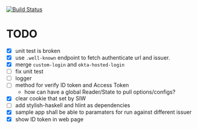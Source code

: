 [![Build Status](https://travis-ci.com/freizl/haskell-okta.svg?branch=master)](https://travis-ci.com/freizl/haskell-okta)

# TODO

- [X] unit test is broken
- [X] use `.well-known` endpoint to fetch authenticate url and issuer.
- [x] merge `custom-login` and `okta-hosted-login`
- [ ] fix unit test
- [ ] logger
- [ ] method for verify ID token and Access Token
  - how can have a global Reader/State to pull options/configs?
- [X] clear cookie that set by SIW
- [ ] add stylish-haskell and hlint as dependencies
- [X] sample app shall be able to paramaters for run against different issuer
- [X] show ID token in web page
